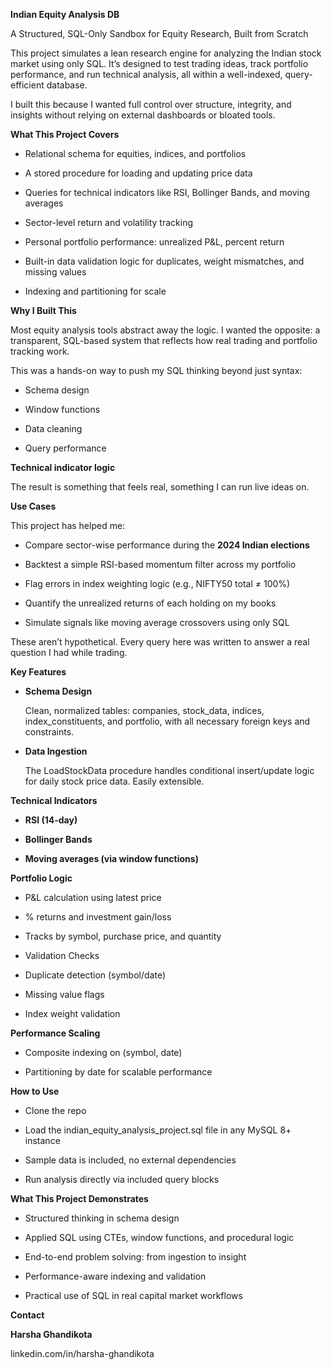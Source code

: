 **Indian Equity Analysis DB**

A Structured, SQL-Only Sandbox for Equity Research, Built from Scratch

This project simulates a lean research engine for analyzing the Indian stock market using only SQL. It’s designed to test trading ideas, track portfolio performance, and run technical analysis, all within a well-indexed, query-efficient database.

I built this because I wanted full control over structure, integrity, and insights without relying on external dashboards or bloated tools.

**What This Project Covers**

 - Relational schema for equities, indices, and portfolios

 - A stored procedure for loading and updating price data

 - Queries for technical indicators like RSI, Bollinger Bands, and moving averages

 - Sector-level return and volatility tracking

 - Personal portfolio performance: unrealized P&L, percent return

 - Built-in data validation logic for duplicates, weight mismatches, and missing values

 - Indexing and partitioning for scale

**Why I Built This**

Most equity analysis tools abstract away the logic. I wanted the opposite: a transparent, SQL-based system that reflects how real trading and portfolio tracking work.

This was a hands-on way to push my SQL thinking beyond just syntax:

 - Schema design

 - Window functions

 - Data cleaning

 - Query performance

**Technical indicator logic**

The result is something that feels real, something I can run live ideas on.

**Use Cases**

This project has helped me:

 - Compare sector-wise performance during the **2024 Indian elections**

 - Backtest a simple RSI-based momentum filter across my portfolio

 - Flag errors in index weighting logic (e.g., NIFTY50 total ≠ 100%)

 - Quantify the unrealized returns of each holding on my books

 - Simulate signals like moving average crossovers using only SQL

These aren’t hypothetical. Every query here was written to answer a real question I had while trading.

**Key Features**

 - **Schema Design**
   
    Clean, normalized tables: companies, stock_data, indices, index_constituents, and portfolio, with all necessary foreign keys and constraints.

 - **Data Ingestion**

    The LoadStockData procedure handles conditional insert/update logic for daily stock price data. Easily extensible.

**Technical Indicators**

 - **RSI (14-day)**

 - **Bollinger Bands**

 - **Moving averages (via window functions)**


**Portfolio Logic** 

   - P&L calculation using latest price
   
   - % returns and investment gain/loss
   
   - Tracks by symbol, purchase price, and quantity
   
   - Validation Checks
   
   - Duplicate detection (symbol/date)
   
   - Missing value flags
   
   - Index weight validation

**Performance Scaling**

 - Composite indexing on (symbol, date)

 - Partitioning by date for scalable performance


**How to Use** 

 - Clone the repo

 - Load the indian_equity_analysis_project.sql file in any MySQL 8+ instance

 - Sample data is included, no external dependencies

 - Run analysis directly via included query blocks

**What This Project Demonstrates**
 
 - Structured thinking in schema design

 - Applied SQL using CTEs, window functions, and procedural logic

 - End-to-end problem solving: from ingestion to insight

 - Performance-aware indexing and validation

 - Practical use of SQL in real capital market workflows

**Contact**

**Harsha Ghandikota** 

linkedin.com/in/harsha-ghandikota
